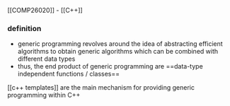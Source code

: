 [[COMP26020]] - [[C++]]

### definition
- generic programming revolves around the idea of abstracting efficient algorithms to obtain generic algorithms which can be combined with different data types
- thus, the end product of generic programming are ==data-type independent functions / classes==

[[c++ templates]] are the main mechanism for providing generic programming within C++